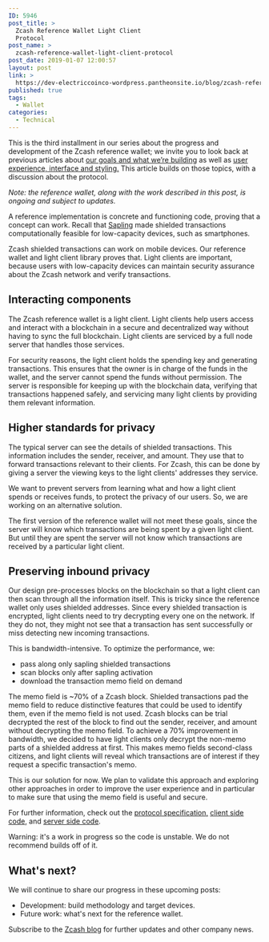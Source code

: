 ```yaml
---
ID: 5946
post_title: >
  Zcash Reference Wallet Light Client
  Protocol
post_name: >
  zcash-reference-wallet-light-client-protocol
post_date: 2019-01-07 12:00:57
layout: post
link: >
  https://dev-electriccoinco-wordpress.pantheonsite.io/blog/zcash-reference-wallet-light-client-protocol/
published: true
tags:
  - Wallet
categories:
  - Technical
---
```

<!-- wp:paragraph -->
<p>This is the third installment in our series about the progress and development of the Zcash reference wallet; we invite you to look back at previous articles about <a href="https://z.cash/blog/introducing-the-zcash-reference-wallet/">our goals and what we’re building</a> as well as <a href="https://z.cash/blog/zcash-reference-wallet-design/">user experience, interface and styling.</a>  This article builds on those topics, with a discussion about the protocol.</p>
<!-- /wp:paragraph -->
<!-- wp:paragraph -->
<p><em>Note: the reference wallet, along with the work described in this post, is ongoing and subject to updates. ﻿</em></p>
<!-- /wp:paragraph -->
<!-- wp:paragraph -->
<p>A reference implementation is concrete and functioning code, proving that a concept can work. Recall that <a href="https://z.cash/upgrade/sapling/">Sapling</a> made shielded transactions computationally feasible for low-capacity devices, such as smartphones. </p>
<!-- /wp:paragraph -->
<!-- wp:paragraph -->
<p>Zcash shielded transactions can work on mobile devices. Our reference wallet and light client library proves that. Light clients are important, because users with low-capacity devices can maintain security assurance about the Zcash network and verify transactions.</p>
<!-- /wp:paragraph -->
<!-- wp:heading -->
<h2>Interacting components﻿</h2>
<!-- /wp:heading -->
<!-- wp:paragraph -->
<p>The Zcash reference wallet is a light client. Light clients help users access and interact with a blockchain in a secure and decentralized way without having to sync the full blockchain.&nbsp;Light clients are serviced by a full node server that handles those services. </p>
<!-- /wp:paragraph -->
<!-- wp:paragraph -->
<p>For security reasons, the light client holds the spending key and generating transactions. This ensures that the owner is in charge of the funds in the wallet, and the server cannot spend the funds without permission. The server is responsible for keeping up with the blockchain data, verifying that transactions happened safely, and servicing many light clients by providing them relevant information. <br /></p>
<!-- /wp:paragraph -->
<!-- wp:heading -->
<h2>Higher standards for privacy ﻿</h2>
<!-- /wp:heading -->
<!-- wp:paragraph -->
<p>The typical server can see the details of shielded transactions. This information includes the sender, receiver, and amount. They use that to forward transactions relevant to their clients. For Zcash, this can be done by giving a server the viewing keys to the light clients' addresses they service. </p>
<!-- /wp:paragraph -->
<!-- wp:paragraph -->
<p>We want to prevent servers from learning what and how a light client spends or receives funds, to protect the privacy of our users. So, we are working on an alternative solution.</p>
<!-- /wp:paragraph -->
<!-- wp:paragraph -->
<p>The first version of the reference wallet will not meet these goals, since the server will know which transactions are being spent by a given light client. But until they are spent the server will not know which transactions are received by a particular light client.</p>
<!-- /wp:paragraph -->
<!-- wp:heading -->
<h2>Preserving inbound privacy</h2>
<!-- /wp:heading -->
<!-- wp:paragraph -->
<p>Our design pre-processes blocks on the blockchain so that a light client can then scan through all the information itself. This is tricky since the reference wallet only uses shielded addresses. Since every shielded transaction is encrypted, light clients need to try decrypting every one on the network. If they do not, they might not see that a transaction has sent successfully or miss detecting new incoming transactions. </p>
<!-- /wp:paragraph -->
<!-- wp:paragraph -->
<p>This is bandwidth-intensive. To optimize the performance, we: </p>
<!-- /wp:paragraph -->
<!-- wp:list -->
<ul><li>pass along only sapling shielded transactions</li><li>scan blocks only after sapling activation </li><li>download the transaction memo field on demand </li></ul>
<!-- /wp:list -->
<!-- wp:paragraph -->
<p>The memo field is ~70% of a Zcash block. Shielded transactions pad the memo field to reduce distinctive features that could be used to identify them, even if the memo field is not used. Zcash blocks can be trial decrypted the rest of the block to find out the sender, receiver, and amount without decrypting the memo field. To achieve a 70% improvement in bandwidth, we decided to have light clients only decrypt the non-memo parts of a shielded address at first. This makes memo fields second-class citizens, and light clients will reveal which transactions are of interest if they request a specific transaction's memo. </p>
<!-- /wp:paragraph -->
<!-- wp:paragraph -->
<p>This is our solution for now. We plan to validate this approach and exploring other approaches in order to improve the user experience and in particular to make sure that using the memo field is useful and secure.</p>
<!-- /wp:paragraph -->
<!-- wp:paragraph -->
<p>For further information, check out the <a rel="noreferrer noopener" aria-label=" (opens in a new tab)" href="https://github.com/gtank/zips/blob/light_payment_detection/zip-XXX-light-payment-detection.rst" target="_blank">protocol specification,</a> <a href="https://github.com/str4d/librustzcash/tree/note-detection">client side code,</a> and <a href="https://github.com/zcash-hackworks/lightwalletd" target="_blank" rel="noreferrer noopener" aria-label=" (opens in a new tab)">server side code</a>. </p>
<!-- /wp:paragraph -->
<!-- wp:paragraph -->
<p>Warning: it's a work in progress so the code is unstable. We do not recommend builds off of it. <br /></p>
<!-- /wp:paragraph -->
<!-- wp:heading -->
<h2>What's next?</h2>
<!-- /wp:heading -->
<!-- wp:paragraph -->
<p>We will continue to share our progress in these upcoming posts:</p>
<!-- /wp:paragraph -->
<!-- wp:list -->
<ul><li>Development: build methodology and target devices. </li><li>Future work: what's next for the reference wallet. </li></ul>
<!-- /wp:list -->
<!-- wp:paragraph -->
<p>Subscribe to the <a href="https://z.cash/blog/">Zcash blog</a> for further updates and other company news. <br /></p>
<!-- /wp:paragraph -->